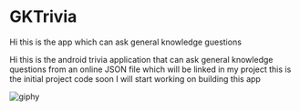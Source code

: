 # GKTrivia
 Hi this is the app which can ask general knowledge guestions
 
 Hi this is the android trivia application
 that can ask general knowledge questions from an online JSON file which will be linked in my project
 this is the initial project code soon I will start working on building this app
 
 ![giphy](https://user-images.githubusercontent.com/75389172/111443233-2f32c080-872f-11eb-9e4e-4ece034fcaae.gif)

